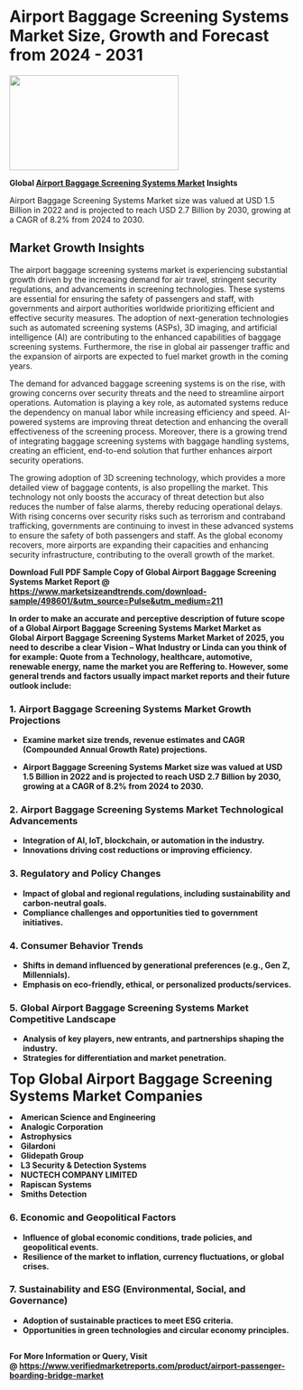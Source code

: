 <H1>Airport Baggage Screening Systems Market Size, Growth and Forecast from 2024 - 2031</H1><img class="aligncenter size-medium wp-image-584254" src="https://thirdeyenews.in/wp-content/uploads/2024/09/Global-Market-Research-300x168.jpeg" alt="" width="300" height="168" /><p><strong>Global&nbsp;<a href="https://www.marketsizeandtrends.com/download-sample/498601/&amp;utm_source=Pulse&amp;utm_medium=211">Airport Baggage Screening Systems Market</a> Insights</strong></p><p>Airport Baggage Screening Systems Market size was valued at USD 1.5 Billion in 2022 and is projected to reach USD 2.7 Billion by 2030, growing at a CAGR of 8.2% from 2024 to 2030.</p><p><h2>Market Growth Insights</h2> <p>The airport baggage screening systems market is experiencing substantial growth driven by the increasing demand for air travel, stringent security regulations, and advancements in screening technologies. These systems are essential for ensuring the safety of passengers and staff, with governments and airport authorities worldwide prioritizing efficient and effective security measures. The adoption of next-generation technologies such as automated screening systems (ASPs), 3D imaging, and artificial intelligence (AI) are contributing to the enhanced capabilities of baggage screening systems. Furthermore, the rise in global air passenger traffic and the expansion of airports are expected to fuel market growth in the coming years.</p> <p><strong></strong></p> <p>The demand for advanced baggage screening systems is on the rise, with growing concerns over security threats and the need to streamline airport operations. Automation is playing a key role, as automated systems reduce the dependency on manual labor while increasing efficiency and speed. AI-powered systems are improving threat detection and enhancing the overall effectiveness of the screening process. Moreover, there is a growing trend of integrating baggage screening systems with baggage handling systems, creating an efficient, end-to-end solution that further enhances airport security operations.</p> <p>The growing adoption of 3D screening technology, which provides a more detailed view of baggage contents, is also propelling the market. This technology not only boosts the accuracy of threat detection but also reduces the number of false alarms, thereby reducing operational delays. With rising concerns over security risks such as terrorism and contraband trafficking, governments are continuing to invest in these advanced systems to ensure the safety of both passengers and staff. As the global economy recovers, more airports are expanding their capacities and enhancing security infrastructure, contributing to the overall growth of the market.</p> <p><strong></p><p><span class=""><strong>Download Full PDF Sample Copy of Global Airport Baggage Screening Systems Market Report</strong> @ <a href="https://www.marketsizeandtrends.com/download-sample/498601/&amp;utm_source=Pulse&amp;utm_medium=211" target="_blank">https://www.marketsizeandtrends.com/download-sample/498601/&amp;utm_source=Pulse&amp;utm_medium=211</a></span></p><p>In order to make an accurate and perceptive description of future scope of a Global&nbsp;Airport Baggage Screening Systems Market Market as Global&nbsp;Airport Baggage Screening Systems Market Market of 2025, you need to describe a clear Vision &ndash; What Industry or Linda can you think of for example: Quote from a Technology, healthcare, automotive, renewable energy, name the market you are Reffering to. However, some general trends and factors usually impact market reports and their future outlook include:</p><h3>1.&nbsp;<strong>Airport Baggage Screening Systems Market Growth Projections</strong></h3><ul><li>Examine market size trends, revenue estimates and CAGR (Compounded Annual Growth Rate) projections.</li><li><p>Airport Baggage Screening Systems Market size was valued at USD 1.5 Billion in 2022 and is projected to reach USD 2.7 Billion by 2030, growing at a CAGR of 8.2% from 2024 to 2030.</p></li></ul><h3>2.&nbsp;<strong>Airport Baggage Screening Systems Market Technological Advancements</strong></h3><ul><li>Integration of AI, IoT, blockchain, or automation in the industry.</li><li>Innovations driving cost reductions or improving efficiency.</li></ul><h3>3.&nbsp;<strong>Regulatory and Policy Changes</strong></h3><ul><li>Impact of global and regional regulations, including sustainability and carbon-neutral goals.</li><li>Compliance challenges and opportunities tied to government initiatives.</li></ul><h3>4.&nbsp;<strong>Consumer Behavior Trends</strong></h3><ul><li>Shifts in demand influenced by generational preferences (e.g., Gen Z, Millennials).</li><li>Emphasis on eco-friendly, ethical, or personalized products/services.</li></ul><h3>5.&nbsp;<strong>Global Airport Baggage Screening Systems Market Competitive Landscape</strong></h3><ul><li>Analysis of key players, new entrants, and partnerships shaping the industry.</li><li>Strategies for differentiation and market penetration.</li></ul><p data-pm-slice="1 1 []"><span style="color: inherit; font-family: inherit; font-size: 25px;">Top Global Airport Baggage Screening Systems Market Companies</span></p><div class="" data-test-id=""><p><li>American Science and Engineering</li><li> Analogic Corporation</li><li> Astrophysics</li><li> Gilardoni</li><li> Glidepath Group</li><li> L3 Security & Detection Systems</li><li> NUCTECH COMPANY LIMITED</li><li> Rapiscan Systems</li><li> Smiths Detection</li></p></div><h3>6.&nbsp;<strong>Economic and Geopolitical Factors</strong></h3><ul><li>Influence of global economic conditions, trade policies, and geopolitical events.</li><li>Resilience of the market to inflation, currency fluctuations, or global crises.</li></ul><h3>7.&nbsp;<strong>Sustainability and ESG (Environmental, Social, and Governance)</strong></h3><ul><li>Adoption of sustainable practices to meet ESG criteria.</li><li>Opportunities in green technologies and circular economy principles.</li></ul><h2><strong style="font-size: 14px;">For More Information or Query, Visit @&nbsp;</strong><a style="background-color: #ffffff; font-size: 14px;" href="https://www.marketsizeandtrends.com/report/airport-baggage-screening-systems-market/" target="_blank">https://www.verifiedmarketreports.com/product/airport-passenger-boarding-bridge-market</a></h2>
